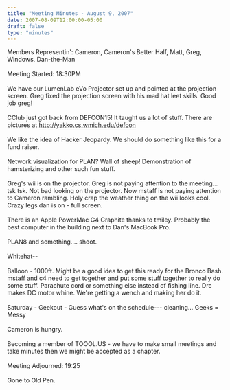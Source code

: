 ```yaml
---
title: "Meeting Minutes - August 9, 2007"
date: 2007-08-09T12:00:00-05:00
draft: false
type: "minutes"
---
```


Members Representin': Cameron, Cameron's Better Half, Matt, Greg, Windows, Dan-the-Man<br />
<br />
Meeting Started: 18:30PM<br />
<br />
We have our LumenLab eVo Projector set up and pointed at the projection screen.  Greg fixed the projection screen with his mad hat leet skills.  Good job greg!<br />
<br />
CClub just got back from DEFCON15! It taught us a lot of stuff.  There are pictures at http://yakko.cs.wmich.edu/defcon<br />
<br />
We like the idea of Hacker Jeopardy. We should do something like this for a fund raiser.  <br />
<br />
Network visualization for PLAN?  Wall of sheep!  Demonstration of hamsterizing and other such fun stuff.  <br />
<br />
Greg's wii is on the projector.  Greg is not paying attention to the meeting... tsk tsk.  Not bad looking on the projector.  Now mstaff is not paying attention to Cameron rambling.  Holy crap the weather thing on the wii looks cool. Crazy legs dan is on - full screen.    <br />
<br />
There is an Apple PowerMac G4 Graphite thanks to tmiley.  Probably the best computer in the building next to Dan's MacBook Pro.  <br />
<br />
PLAN8 and something.... shoot.  <br />
<br />
Whitehat-- <br />
<br />
Balloon - 1000ft.  Might be a good idea to get this ready for the Bronco Bash.  mstaff and c4 need to get together and put some stuff together to really do some stuff. Parachute cord or something else instead of fishing line.   Drc makes DC motor whine.  We're getting a wench and making her do it.   <br />
<br />
Saturday - Geekout - Guess what's on the schedule--- cleaning... Geeks = Messy<br />
<br />
Cameron is hungry.  <br />
<br />
Becoming a member of TOOOL.US - we have to make small meetings and take minutes then we might be accepted as a chapter.  <br />
<br />
Meeting Adjourned: 19:25<br />
<br />
Gone to Old Pen.  <br />
<br />
